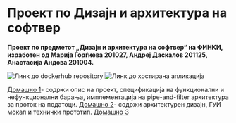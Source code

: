# Проект по Дизајн и архитектура на софтвер
**Проект по предметот „Дизајн и архитектура на софтвер“ на ФИНКИ, изработен од Марија Ѓорѓиева 201027, Андреј Даскалов 201125, Анастасија Андова 201004.**

![Линк до dockerhub repository](https://hub.docker.com/r/adaskalov/placely)
![Линк до хостирана апликација](https://placely.social)

[Домашно 1](https://github.com/marijagjorgjieva/Software-Design-and-Architecture-Project/tree/main/Domasno1)- содржи опис на проект, спецификација на функционални и нефункционални барања, имплементација на pipe-and-filter архитектура за проток на податоци.
[Домашно 2](https://github.com/marijagjorgjieva/Software-Design-and-Architecture-Project/tree/main/Domasno2)- содржи архитектурен дизајн, ГУИ мокап и технички прототип.
[Домашно 3](https://github.com/marijagjorgjieva/Software-Design-and-Architecture-Project/tree/main/Domasno3)
